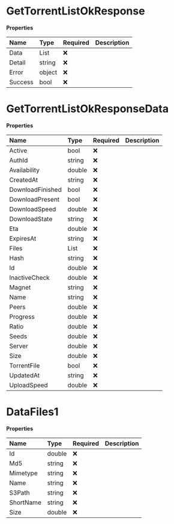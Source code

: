 # GetTorrentListOkResponse

**Properties**

| Name    | Type                               | Required | Description |
| :------ | :--------------------------------- | :------- | :---------- |
| Data    | List<GetTorrentListOkResponseData> | ❌       |             |
| Detail  | string                             | ❌       |             |
| Error   | object                             | ❌       |             |
| Success | bool                               | ❌       |             |

# GetTorrentListOkResponseData

**Properties**

| Name             | Type             | Required | Description |
| :--------------- | :--------------- | :------- | :---------- |
| Active           | bool             | ❌       |             |
| AuthId           | string           | ❌       |             |
| Availability     | double           | ❌       |             |
| CreatedAt        | string           | ❌       |             |
| DownloadFinished | bool             | ❌       |             |
| DownloadPresent  | bool             | ❌       |             |
| DownloadSpeed    | double           | ❌       |             |
| DownloadState    | string           | ❌       |             |
| Eta              | double           | ❌       |             |
| ExpiresAt        | string           | ❌       |             |
| Files            | List<DataFiles1> | ❌       |             |
| Hash             | string           | ❌       |             |
| Id               | double           | ❌       |             |
| InactiveCheck    | double           | ❌       |             |
| Magnet           | string           | ❌       |             |
| Name             | string           | ❌       |             |
| Peers            | double           | ❌       |             |
| Progress         | double           | ❌       |             |
| Ratio            | double           | ❌       |             |
| Seeds            | double           | ❌       |             |
| Server           | double           | ❌       |             |
| Size             | double           | ❌       |             |
| TorrentFile      | bool             | ❌       |             |
| UpdatedAt        | string           | ❌       |             |
| UploadSpeed      | double           | ❌       |             |

# DataFiles1

**Properties**

| Name      | Type   | Required | Description |
| :-------- | :----- | :------- | :---------- |
| Id        | double | ❌       |             |
| Md5       | string | ❌       |             |
| Mimetype  | string | ❌       |             |
| Name      | string | ❌       |             |
| S3Path    | string | ❌       |             |
| ShortName | string | ❌       |             |
| Size      | double | ❌       |             |

